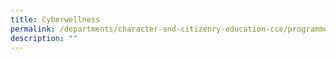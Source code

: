 ```yaml
---
title: Cyberwellness
permalink: /departments/character-and-citizenry-education-cce/programmes/cyberwellness/
description: ""
---
```

